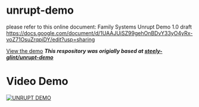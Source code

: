 # unrupt-demo
please refer to this online document: Family Systems Unrupt Demo 1.0 draft
https://docs.google.com/document/d/1UAAJUiSZ99gehOnBDvY33yO4yRx-voZ71OsuZrqpiDY/edit?usp=sharing

[View the demo](https://unrupt.github.io/unrupt-demo/)
***This respository was origially based at [steely-glint/unrupt-demo](https://github.com/steely-glint/unrupt-demo)***

# Video Demo

[![UNRUPT DEMO](https://image.ibb.co/bHHDty/demo.png)](https://www.youtube.com/embed/az_g2tOxhPI?start=782&end=936&autoplay=1)

